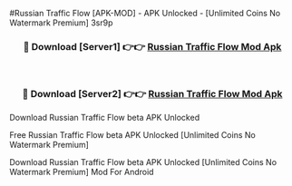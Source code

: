 #Russian Traffic Flow [APK-MOD] - APK Unlocked - [Unlimited Coins No Watermark Premium] 3sr9p



<div align="center">

<h3>🔴 Download [Server1] 👉👉 <a href="https://momento.my/?title=Russian_Traffic_Flow">Russian Traffic Flow Mod Apk</a></h3><br>

<h3>🔴 Download [Server2] 👉👉 <a href="https://momento.my/?title=Russian_Traffic_Flow">Russian Traffic Flow Mod Apk</a></h3>
</div>



Download Russian Traffic Flow beta APK Unlocked

Free Russian Traffic Flow beta APK Unlocked [Unlimited Coins No Watermark Premium]

Download Russian Traffic Flow beta APK Unlocked [Unlimited Coins No Watermark Premium] Mod For Android
